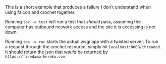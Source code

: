 This is a short example that produces a failure I don't understand when using falcon and crochet together.

Running `tox -e test` will run a test that _should_ pass, assuming the computer
has outbound network access and the site it is accessing is not down.

Running `tox -e run` starts the actual wsgi app with a twisted server. To run a request through the
crochet resource, simply hit `localhost:8008/threaded`. It should return the json that _would_ be returned
by `https://firedamp.heroku.com`
